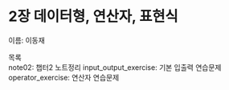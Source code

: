 # 2장 데이터형, 연산자, 표현식

이름: 이동재   

목록  
note02: 챕터2 노트정리
input_output_exercise: 기본 입출력 연습문제
operator_exercise: 연산자 연습문제